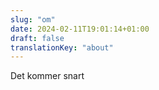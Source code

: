 ```yaml
---
slug: "om"
date: 2024-02-11T19:01:14+01:00
draft: false
translationKey: "about"
---
```


Det kommer snart
